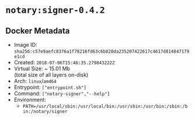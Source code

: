# `notary:signer-0.4.2`

## Docker Metadata

- Image ID: `sha256:c57e9aefc8376a1f78216fd63c6b820da235207422617c4617d814847179e1cd`
- Created: `2018-07-06T15:46:35.279843222Z`
- Virtual Size: ~ 15.01 Mb  
  (total size of all layers on-disk)
- Arch: `linux`/`amd64`
- Entrypoint: `["entrypoint.sh"]`
- Command: `["notary-signer","--help"]`
- Environment:
  - `PATH=/usr/local/sbin:/usr/local/bin:/usr/sbin:/usr/bin:/sbin:/bin:/notary/signer`
